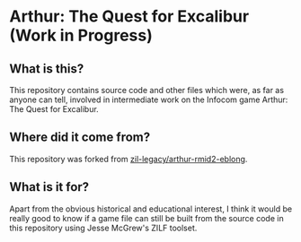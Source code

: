 # Arthur: The Quest for Excalibur (Work in Progress)

## What is this?

This repository contains source code and other files which were, as far as anyone can tell, involved in intermediate work on the Infocom game Arthur: The Quest for Excalibur.

## Where did it come from?

This repository was forked from [zil-legacy/arthur-rmid2-eblong](https://github.com/zil-legacy/arthur-rmid2-eblong).

## What is it for?

Apart from the obvious historical and educational interest, I think it would be really good to know if a game file can still be built from the source code in this repository using Jesse McGrew's ZILF toolset.
